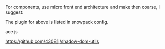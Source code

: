 
For components, use  micro front end architecture and make then coarse, I suggest:


The plugin for above  is listed in snowpack config.

ace js

https://github.com/43081j/shadow-dom-utils